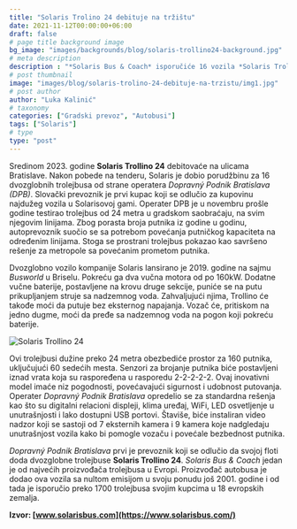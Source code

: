 ```yaml
---
title: "Solaris Trolino 24 debituje na tržištu"
date: 2021-11-12T00:00:00+06:00
draft: false
# page title background image
bg_image: "images/backgrounds/blog/solaris-trollino24-background.jpg"
# meta description
description : "*Solaris Bus & Coach* isporučiće 16 vozila *Solaris Trollino 24* slovačkom operateru *Dopravný Podnik Bratislava*. U pitanju su prvi Solaris trolejbusi dužine preko 24 metra koji su izašli na tržište. Pojaviće se na ulicama Bratislave za manje od dve godine a vrednost ugovora iznosi blizu 17 miliona evra."
# post thumbnail
image: "images/blog/solaris-trolino-24-debituje-na-trzistu/img1.jpg"
# post author
author: "Luka Kalinić"
# taxonomy
categories: ["Gradski prevoz", "Autobusi"]
tags: ["Solaris"]
# type
type: "post"
---
```


Sredinom 2023. godine **Solaris Trollino 24** debitovaće na ulicama Bratislave. Nakon pobede na tenderu, Solaris je dobio porudžbinu za 16 dvozglobnih trolejbusa od strane operatera *Dopravný Podnik Bratislava (DPB)*. Slovački prevoznik je prvi kupac koji se odlučio za kupovinu najdužeg vozila u Solarisovoj gami. Operater DPB je u novembru prošle godine testirao trolejbus od 24 metra u gradskom saobraćaju, na svim njegovim linijama. Zbog porasta broja putnika iz godine u godinu, autoprevoznik suočio se sa potrebom povećanja putničkog kapaciteta na određenim linijama. Stoga se prostrani trolejbus pokazao kao savršeno rešenje za metropole sa povećanim prometom putnika.

Dvozglobno vozilo kompanije Solaris lansirano je 2019. godine na sajmu *Busworld* u Briselu. Pokreću ga dva vučna motora od po 160kW. Dodatne vučne baterije, postavljene na krovu druge sekcije, puniće se na putu prikupljanjem struje sa nadzemnog voda. Zahvaljujući njima, Trollino će takođe moći da putuje bez eksternog napajanja. Vozač će, pritiskom na jedno dugme, moći da pređe sa nadzemnog voda na pogon koji pokreću baterije.

![Solaris Trollino 24](/images/blog/solaris-trolino-24-debituje-na-trzistu/img2.jpg "Solaris Trollino 24")

Ovi trolejbusi dužine preko 24 metra obezbediće prostor za 160 putnika, uključujući 60 sedećih mesta. Senzori za brojanje putnika biće postavljeni iznad vrata koja su raspoređena u rasporedu 2-2-2-2-2. Ovaj inovativni model imaće niz pogodnosti, povećavajući sigurnost i udobnost putovanja. Operater *Dopravný Podnik Bratislava* opredelio se za standardna rešenja kao što su digitalni relacioni displeji, klima uređaj, WiFi, LED osvetljenje u unutrašnjosti i lako dostupni USB portovi. Štaviše, biće instaliran video nadzor koji se sastoji od 7 eksternih kamera i 9 kamera koje nadgledaju unutrašnjost vozila kako bi pomogle vozaču i povećale bezbednost putnika.

*Dopravný Podnik Bratislava* prvi je prevoznik koji se odlučio da svojoj floti doda dvozglobne trolejbuse **Solaris Trollino 24**. *Solaris Bus & Coach* jedan je od najvećih proizvođača trolejbusa u Evropi. Proizvođač autobusa je dodao ova vozila sa nultom emisijom u svoju ponudu još 2001. godine i od tada je isporučio preko 1700 trolejbusa svojim kupcima u 18 evropskih zemalja.

**Izvor: [www.solarisbus.com](https://www.solarisbus.com/)**